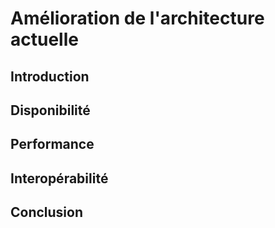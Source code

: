 # Amélioration de l'architecture actuelle
## Introduction

## Disponibilité

## Performance

## Interopérabilité

## Conclusion
